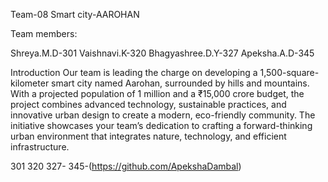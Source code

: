 Team-08
Smart city-AAROHAN



Team members:

Shreya.M.D-301
Vaishnavi.K-320
Bhagyashree.D.Y-327
Apeksha.A.D-345



Introduction
Our team is leading the charge on developing a 1,500-square-kilometer smart city named Aarohan, surrounded by hills and mountains. With a projected population of 1 million and a ₹15,000 crore budget, the project combines advanced technology, sustainable practices, and innovative urban design to create a modern, eco-friendly community. The initiative showcases your team’s dedication to crafting a forward-thinking urban environment that integrates nature, technology, and efficient infrastructure.

301
320
327-
345-(https://github.com/ApekshaDambal)
